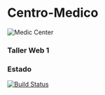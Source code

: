 # Centro-Medico 

![Medic Center](centro-medico/src/main/webapp/img/logo3.png)

### Taller Web 1

### Estado

[![Build Status](https://travis-ci.org/ignacrescenzo/centro-medico.svg?branch=master)](https://travis-ci.org/ignacrescenzo/centro-medico)
